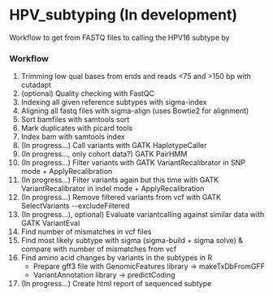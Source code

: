 # HPV_subtyping (In development)
Workflow to get from FASTQ files to calling the HPV16 subtype by

### Workflow

1. Trimming low qual bases from ends and reads <75 and >150 bp with cutadapt
2. (optional) Quality checking with FastQC
3. Indexing all given reference subtypes with sigma-index
4. Aligning all fastq files with sigma-align (uses Bowtie2 for alignment)
5. Sort bamfiles with samtools sort
6. Mark duplicates with picard tools
7. Index bam with samtools index
8. (In progress...) Call variants with GATK HaplotypeCaller
9. (In progress..., only cohort data?) GATK PairHMM
10. (In progress...) Filter variants with GATK VariantRecalibrator in SNP mode + ApplyRecalibration
11. (In progress...) Filter variants again but this time with GATK VariantRecalibrator in indel mode + ApplyRecalibration
12. (In progress...) Remove filtered variants from vcf with GATK SelectVariants --excludeFiltered
13. (In progress...), optional) Evaluate variantcalling against similar data with GATK VariantEval
14. Find number of mismatches in vcf files
15. Find most likely subtype with sigma (sigma-build + sigma solve) & compare with number of mismatches from vcf
16. Find amino acid changes by variants in the subtypes in R
    - Prepare gff3 file with GenomicFeatures library -> makeTxDbFromGFF
    - VariantAnnotation library -> predictCoding
17. (In progress...) Create html report of sequenced subtype
